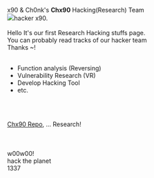 x90 & Ch0nk's <b>Chx90</b> Hacking(Research) Team<br>
<img src="https://pbs.twimg.com/profile_images/1414501497128198144/RHWndNBN_400x400.jpg">hacker x90.<br><br>
Hello It's our first Research Hacking stuffs page.<br>
You can probably read tracks of our hacker team<br>
Thanks ~!<br>
<br>
- Function analysis (Reversing)<br>
- Vulnerability Research (VR)<br>
- Develop Hacking Tool<br>
- etc.
<br>
<br>

<a href="https://github.com/haconehack/repo_Chx90">Chx90 Repo</a>, ...
Research!
<br>
<br>
<br>
<br>
w00w00!<br>
hack the planet<br>
1337<br>

